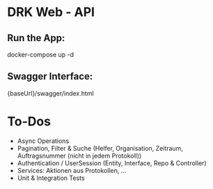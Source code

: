 # DRK Web - API

## Run the App:

docker-compose up -d


## Swagger Interface:

{baseUrl}/swagger/index.html


# To-Dos

- Async Operations
- Pagination, Filter & Suche (Helfer, Organisation, Zeitraum, Auftragsnummer (nicht in jedem Protokoll))
- Authentication / UserSession (Entity, Interface, Repo & Controller)
- Services: Aktionen aus Protokollen, ...
- Unit & Integration Tests